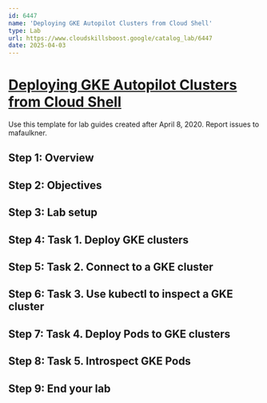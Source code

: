 ```yaml
---
id: 6447
name: 'Deploying GKE Autopilot Clusters from Cloud Shell'
type: Lab
url: https://www.cloudskillsboost.google/catalog_lab/6447
date: 2025-04-03
---
```


# [Deploying GKE Autopilot Clusters from Cloud Shell](https://www.cloudskillsboost.google/catalog_lab/6447)

Use this template for lab guides created after April 8, 2020. Report issues to mafaulkner.

## Step 1: Overview

## Step 2: Objectives

## Step 3: Lab setup

## Step 4: Task 1. Deploy GKE clusters

## Step 5: Task 2. Connect to a GKE cluster

## Step 6: Task 3. Use kubectl to inspect a GKE cluster

## Step 7: Task 4. Deploy Pods to GKE clusters

## Step 8: Task 5. Introspect GKE Pods

## Step 9: End your lab
